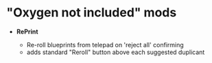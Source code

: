 # "Oxygen not included" mods

- **RePrint**

    - Re-roll blueprints from telepad on 'reject all' confirming
    - adds standard "Reroll" button above each suggested duplicant